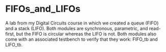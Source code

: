 # FIFOs_and_LIFOs
A lab from my Digital Circuits course in which we created a queue (FIFO) and a stack (LIFO). Both modules are synchronous, parametric, and read-first, but the FIFO is circular whereas the LIFO is not. Both modules also come with an associated testbench to verify that they work: FIFO_tb and LIFO_tb.
